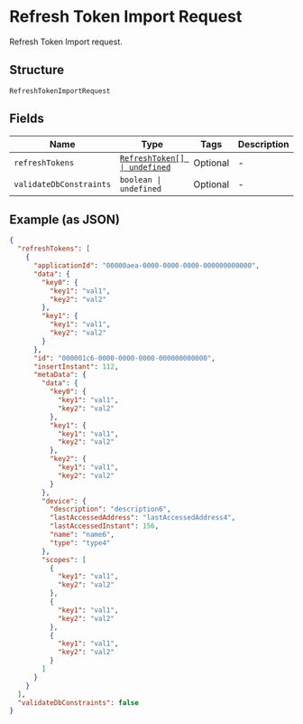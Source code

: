
# Refresh Token Import Request

Refresh Token Import request.

## Structure

`RefreshTokenImportRequest`

## Fields

| Name | Type | Tags | Description |
|  --- | --- | --- | --- |
| `refreshTokens` | [`RefreshToken[] \| undefined`](../../doc/models/refresh-token.md) | Optional | - |
| `validateDbConstraints` | `boolean \| undefined` | Optional | - |

## Example (as JSON)

```json
{
  "refreshTokens": [
    {
      "applicationId": "00000aea-0000-0000-0000-000000000000",
      "data": {
        "key0": {
          "key1": "val1",
          "key2": "val2"
        },
        "key1": {
          "key1": "val1",
          "key2": "val2"
        }
      },
      "id": "000001c6-0000-0000-0000-000000000000",
      "insertInstant": 112,
      "metaData": {
        "data": {
          "key0": {
            "key1": "val1",
            "key2": "val2"
          },
          "key1": {
            "key1": "val1",
            "key2": "val2"
          },
          "key2": {
            "key1": "val1",
            "key2": "val2"
          }
        },
        "device": {
          "description": "description6",
          "lastAccessedAddress": "lastAccessedAddress4",
          "lastAccessedInstant": 156,
          "name": "name6",
          "type": "type4"
        },
        "scopes": [
          {
            "key1": "val1",
            "key2": "val2"
          },
          {
            "key1": "val1",
            "key2": "val2"
          },
          {
            "key1": "val1",
            "key2": "val2"
          }
        ]
      }
    }
  ],
  "validateDbConstraints": false
}
```

